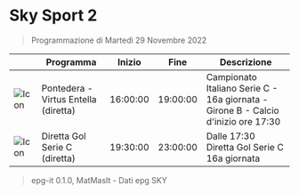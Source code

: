 # Sky Sport 2
> Programmazione di Martedì 29 Novembre 2022

||Programma|Inizio|Fine|Descrizione|
|---|---|---|---|---|
|![Icon](https://guidatv.sky.it/uuid/bb0d308d-e452-4f00-a5ea-e3686a5d580b/cover?md5ChecksumParam=da284e92d2d97d3c4fdaae537d3eb570)|Pontedera - Virtus Entella (diretta)|16:00:00|19:00:00|Campionato Italiano Serie C - 16a giornata - Girone B - Calcio d&#039;inizio ore 17:30
|![Icon](https://guidatv.sky.it/uuid/243c1974-889c-442c-b91a-3db2bcf9d7ec/cover?md5ChecksumParam=1208f9b3535910326624c8f757b143e7)|Diretta Gol Serie C (diretta)|19:30:00|23:00:00|Dalle 17:30 Diretta Gol Serie C 16a giornata



 > epg-it 0.1.0, MatMasIt - Dati epg SKY